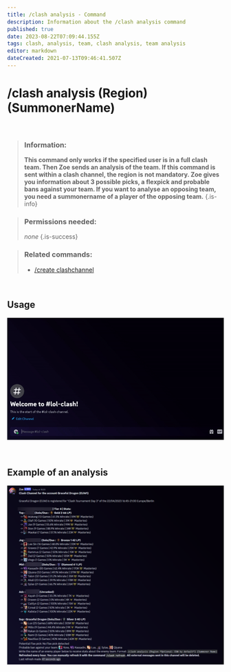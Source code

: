 ```yaml
---
title: /clash analysis - Command
description: Information about the /clash analysis command
published: true
date: 2023-08-22T07:09:44.155Z
tags: clash, analysis, team, clash analysis, team analysis
editor: markdown
dateCreated: 2021-07-13T09:46:41.507Z
---
```


# /clash analysis (Region) (SummonerName)

<br>

>### Information: 
>**This command only works if the specified user is in a full clash team. Then Zoe sends an analysis of the team. If this command is sent within a clash channel, the region is not mandatory.
Zoe gives you information about 3 possible picks, a flexpick and probable bans against your team.
If you want to analyse an opposing team, you need a summonername of a player of the opposing team.**
>{.is-info}

>### Permissions needed:
>*none*
>{.is-success}

>### Related commands:
>-   [/create clashchannel](/en/commands/create/clashChannel/)

<br>

## Usage

![new_clash_analysis.gif](/new_clash_analysis.gif)

 <br>

## Example of an analysis

![new_clash_analysis.png](/new_clash_analysis.png)


